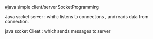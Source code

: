 #java simple client/server SocketProgramming

Java socket server : whihc listens to connections , and reads data from connection.

java socket  Client : which sends messages to server
